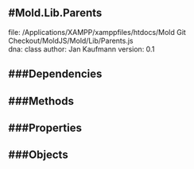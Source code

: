 
#Mold.Lib.Parents
---------------------------------------

file: /Applications/XAMPP/xamppfiles/htdocs/Mold Git Checkout/MoldJS/Mold/Lib/Parents.js  
dna: class
author: Jan Kaufmann
version: 0.1
	




###Dependencies
--------------




   
###Methods
--------------

   
###Properties
-------------

   
###Objects
------------


		
